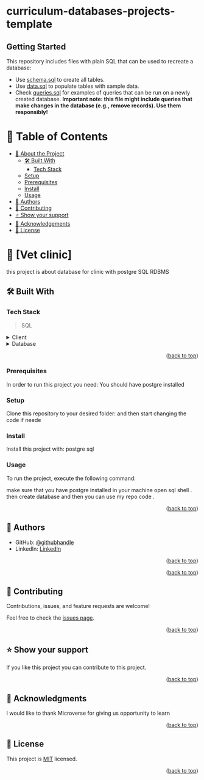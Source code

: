 # curriculum-databases-projects-template

## Getting Started

This repository includes files with plain SQL that can be used to recreate a database:

- Use [schema.sql](./schema.sql) to create all tables.
- Use [data.sql](./data.sql) to populate tables with sample data.
- Check [queries.sql](./queries.sql) for examples of queries that can be run on a newly created database. **Important note: this file might include queries that make changes in the database (e.g., remove records). Use them responsibly!**

<a name="readme-top"></a>

<!-- TABLE OF CONTENTS -->

# 📗 Table of Contents

- [📖 About the Project](#about-project)
  - [🛠 Built With](#built-with)
    - [Tech Stack](#tech-stack)
  - [Setup](#setup)
  - [Prerequisites](#prerequisites)
  - [Install](#install)
  - [Usage](#usage)
- [👥 Authors](#authors)
- [🤝 Contributing](#contributing)
- [⭐️ Show your support](#support)
- [🙏 Acknowledgements](#acknowledgements)
- [📝 License](#license)

<!-- PROJECT DESCRIPTION -->

# 📖 [Vet clinic] <a name="about-project"></a>

this project is about database for clinic with postgre SQL RDBMS

## 🛠 Built With <a name="built-with"></a>

### Tech Stack <a name="tech-stack"></a>

> SQL 

<details>
  <summary>Client</summary>
  <ul>
    <li><a href="https://www.postgresql.org/">SQL</a></li>
  </ul>
</details>
<details>
<summary>Database</summary>
  <ul>
    <li><a href="https://www.postgresql.org/">PostgreSQL</a></li>
  </ul>
</details>


<p align="right">(<a href="#readme-top">back to top</a>)</p>

### Prerequisites

In order to run this project you need:
You should have postgre installed 

### Setup

Clone this repository to your desired folder:
and then start changing the code if neede

### Install

Install this project with:
postgre sql

### Usage

To run the project, execute the following command:

make sure that you have postgre installed in your machine 
open sql shell .
then create database 
and then you can use my repo code .

<p align="right">(<a href="#readme-top">back to top</a>)</p>

<!-- AUTHORS -->

## 👥 Authors <a name="authors"></a>

- GitHub: [@githubhandle](https://github.com/ZabihullahNooriWardak)
- LinkedIn: [LinkedIn](https://www.linkedin.com/in/zabih-noori-aa59a924a/)

<p align="right">(<a href="#readme-top">back to top</a>)</p>

<p align="right">(<a href="#readme-top">back to top</a>)</p>

<!-- CONTRIBUTING -->

## 🤝 Contributing <a name="contributing"></a>

Contributions, issues, and feature requests are welcome!

Feel free to check the [issues page](../../issues/).

<p align="right">(<a href="#readme-top">back to top</a>)</p>

<!-- SUPPORT -->

## ⭐️ Show your support <a name="support"></a>

If you like this project you can contribute to this project.

<p align="right">(<a href="#readme-top">back to top</a>)</p>

<!-- ACKNOWLEDGEMENTS -->

## 🙏 Acknowledgments <a name="acknowledgements"></a>

I would like to thank Microverse for giving us opportunity to learn 

<p align="right">(<a href="#readme-top">back to top</a>)</p>

<!-- LICENSE -->

## 📝 License <a name="license"></a>

This project is [MIT](./LICENSE) licensed.

<p align="right">(<a href="#readme-top">back to top</a>)</p>
